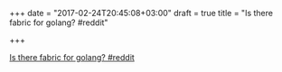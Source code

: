 +++
date = "2017-02-24T20:45:08+03:00"
draft = true
title = "Is there fabric for golang?  #reddit"

+++

<p><a href="https://t.co/xgAQ9HQ8da">Is there fabric for golang?  #reddit</a></p>
